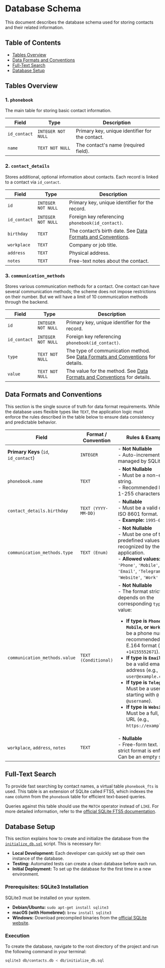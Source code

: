 # Database Schema

This document describes the database schema used for storing contacts and their related information.

## Table of Contents
- [Tables Overview](#tables-overview)
- [Data Formats and Conventions](#data-formats-and-conventions)
- [Full-Text Search](#full-text-search)
- [Database Setup](#database-setup)

## Tables Overview

### 1. `phonebook`

The main table for storing basic contact information.

| Field | Type | Description |
|---|---|---|
| `id_contact` | `INTEGER NOT NULL` | Primary key, unique identifier for the contact. |
| `name` | `TEXT NOT NULL` | The contact's name (required field). |

### 2. `contact_details`

Stores additional, optional information about contacts. Each record is linked to a contact via `id_contact`.

| Field | Type | Description |
|---|---|---|
| `id` | `INTEGER NOT NULL` | Primary key, unique identifier for the record. |
| `id_contact` | `INTEGER NOT NULL` | Foreign key referencing `phonebook(id_contact)`. |
| `birthday` | `TEXT` | The contact’s birth date. See [Data Formats and Conventions](#data-formats-and-conventions). |
| `workplace` | `TEXT` | Company or job title. |
| `address` | `TEXT` | Physical address. |
| `notes` | `TEXT` | Free-text notes about the contact. |

### 3. `communication_methods`

Stores various communication methods for a contact. One contact can have several communication methods; the scheme does not impose restrictions on their number. But we will have a limit of 10 communication methods through the backend.

| Field | Type | Description |
|---|---|---|
| `id` | `INTEGER NOT NULL` | Primary key, unique identifier for the record. |
| `id_contact` | `INTEGER NOT NULL` | Foreign key referencing `phonebook(id_contact)`. |
| `type` | `TEXT NOT NULL` | The type of communication method. See [Data Formats and Conventions](#data-formats-and-conventions) for details. |
| `value` | `TEXT NOT NULL` | The value for the method. See [Data Formats and Conventions](#data-formats-and-conventions) for details. |

## Data Formats and Conventions

This section is the single source of truth for data format requirements. While the database uses flexible types like `TEXT`, the application logic must enforce the rules described in the table below to ensure data consistency and predictable behavior.

| Field | Format / Convention | Rules & Examples |
|---|---|---|
| **Primary Keys** (`id`, `id_contact`) | `INTEGER` | - **Not Nullable**<br>- Auto-incrementing, managed by SQLite. |
| `phonebook.name` | `TEXT` | - **Not Nullable**<br>- Must be a non-empty string.<br>- Recommended length: 1-255 characters. |
| `contact_details.birthday` | `TEXT (YYYY-MM-DD)` | - **Nullable**<br>- Must be a valid date in ISO 8601 format.<br>- **Example:** `1995-08-23` |
| `communication_methods.type` | `TEXT (Enum)` | - **Not Nullable**<br>- Must be one of the predefined values recognized by the application.<br>- **Allowed values:** `'Phone'`, `'Mobile'`, `'Email'`, `'Telegram'`, `'Website'`, `'Work'` |
| `communication_methods.value` | `TEXT (Conditional)` | - **Not Nullable**<br>- The format strictly depends on the corresponding `type` value:<ul><li>**If type is `Phone`, `Mobile`, or `Work`:** Must be a phone number, recommended in E.164 format (e.g., `+14155552671`).</li><li>**If type is `Email`:** Must be a valid email address (e.g., `user@example.com`).</li><li>**If type is `Telegram`:** Must be a username starting with `@` (e.g., `@username`).</li><li>**If type is `Website`:** Must be a full, valid URL (e.g., `https://example.com`).</li></ul> |
| `workplace`, `address`, `notes` | `TEXT` | - **Nullable**<br>- Free-form text. No strict format is enforced. Can be an empty string. |

## Full-Text Search

To provide fast searching by contact names, a virtual table `phonebook_fts` is used. This table is an extension of SQLite called FTS5, which indexes the `name` column from the `phonebook` table for efficient text-based queries.

Queries against this table should use the `MATCH` operator instead of `LIKE`. For more detailed information, refer to the [official SQLite FTS5 documentation](https://www.sqlite.org/fts5.html).

## Database Setup

This section explains how to create and initialize the database from the [`initialize_db.sql`](../db/initialize_db.sql) script. This is necessary for:
-   **Local Development:** Each developer can quickly set up their own instance of the database.
-   **Testing:** Automated tests can create a clean database before each run.
-   **Initial Deployment:** To set up the database for the first time in a new environment.

### Prerequisites: SQLite3 Installation

SQLite3 must be installed on your system.

-   **Debian/Ubuntu:** `sudo apt-get install sqlite3`
-   **macOS (with Homebrew):** `brew install sqlite3`
-   **Windows:** Download precompiled binaries from the [official SQLite website](https://www.sqlite.org/download.html).

### Execution

To create the database, navigate to the root directory of the project and run the following command in your terminal:

```bash
sqlite3 db/contacts.db < db/initialize_db.sql
```